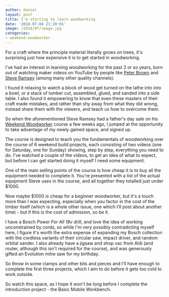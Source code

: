 ```yaml
---
author: daniel
layout: post
title: I'm starting to learn woodworking
date: '2018-07-04 21:20:01'
image: /2018/07/image.jpg
categories:
- weekend-woodworker
---
```


<p class="intro"><span class="dropcap">F</span>or a craft where the principle material literally grows on trees, it's surprising just how expensive it is to get started in woodworking.</p>

I've had an interest in learning woodworking for the past 2 or so years, born out of watching maker videos on YouTube by people like [Peter Brown](https://www.youtube.com/user/kludge1977) and [Steve Ramsey](https://www.youtube.com/channel/UCBB7sYb14uBtk8UqSQYc9-w) (among many other quality channels).

I found it relaxing to watch a block of wood get turned on the lathe into into a bowl, or a stack of lumber cut, assembled, glued, and sanded into a side table. I also found it empowering to know that even these masters of their craft made mistakes, and rather than shy away from what they did wrong, instead share them with the viewers, and teach us how to overcome them.

So when the aforementioned Steve Ramsey had a father's day sale on his [Weekend Woodworker](https://theweekendwoodworker.com/) course a few weeks ago, I jumped at the opportunity to take advantage of my newly gained space, and signed up.

The course is designed to teach you the fundamentals of woodworking over the course of 6 weekend build projects, each consisting of two videos (one for Saturday, one for Sunday) showing, step by step, everything you need to do. I've watched a couple of the videos, to get an idea of what to expect, but before I can get started doing it myself I need some equipment.

One of the main selling points of the course is how cheap it is to buy all the equipment needed to complete it. You're presented with a list of the actual equipment Steve uses in the course, and all together they totalled just under $1000.

Now maybe $1000 _is_ cheap for a beginner woodworker, but it's a touch more than I was expecting, especially when you factor in the cost of the timber itself (which is a whole other issue, one which I'll post about another time) - but if this is the cost of admission, so be it.

I have a Bosch _Power For All 18v_ drill, and love the idea of working unconstrained by cords, so while I'm very possibly contradicting myself here, I figure it's worth the extra expense of expanding my Bosch collection with the cordless variants of their circular saw, impact driver, and random orbital sander. I also already have a jigsaw and shop vac from Aldi (and router, although this isn't required for the course), and was generously gifted an Evolution mitre saw for my birthday.

So throw in some clamps and other bits and pieces and I'll have enough to complete the first three projects, which I aim to do before it gets too cold to work outside.

So watch this space, as I hope it won't be long before I complete the introduction project - the Basic Mobile Workbench.
